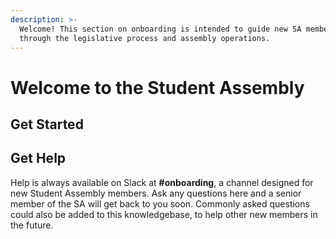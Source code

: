 ```yaml
---
description: >-
  Welcome! This section on onboarding is intended to guide new SA members
  through the legislative process and assembly operations.
---
```


# Welcome to the Student Assembly

## Get Started



## Get Help

Help is always available on Slack at **\#onboarding**, a channel designed for new Student Assembly members. Ask any questions here and a senior member of the SA will get back to you soon. Commonly asked questions could also be added to this knowledgebase, to help other new members in the future.

